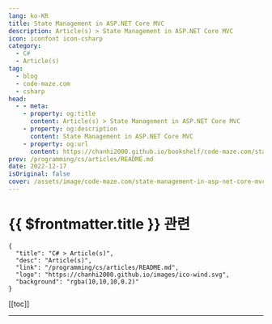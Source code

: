 ```yaml
---
lang: ko-KR
title: State Management in ASP.NET Core MVC
description: Article(s) > State Management in ASP.NET Core MVC
icon: iconfont icon-csharp
category: 
  - C#
  - Article(s)
tag: 
  - blog
  - code-maze.com
  - csharp
head:  
  - - meta:
    - property: og:title
      content: Article(s) > State Management in ASP.NET Core MVC
    - property: og:description
      content: State Management in ASP.NET Core MVC
    - property: og:url
      content: https://chanhi2000.github.io/bookshelf/code-maze.com/state-management-in-asp-net-core-mvc.html
prev: /programming/cs/articles/README.md
date: 2022-12-17
isOriginal: false
cover: /assets/image/code-maze.com/state-management-in-asp-net-core-mvc/banner.png
---
```


# {{ $frontmatter.title }} 관련

```component VPCard
{
  "title": "C# > Article(s)",
  "desc": "Article(s)",
  "link": "/programming/cs/articles/README.md",
  "logo": "https://chanhi2000.github.io/images/ico-wind.svg",
  "background": "rgba(10,10,10,0.2)"
}
```

[[toc]]

---

<SiteInfo
  name="State Management in ASP.NET Core MVC"
  desc="In this article, we are going to learn about the State Management with Session State, Query Strings, etc. in ASP.NET Core MVC Applications."
  url="https://code-maze.com/state-management-in-asp-net-core-mvc/"
  logo="/assets/image/code-maze.com/favicon.png"
  preview="/assets/image/code-maze.com/state-management-in-asp-net-core-mvc/banner.png"/>

<!-- TODO: 작성 -->
